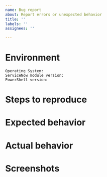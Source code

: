 ```yaml
---
name: Bug report
about: Report errors or unexpected behavior
title: ''
labels: ''
assignees: ''

---
```


<!--
**Important: Please be sure to provide complete code samples, leaving in as much detail as posible.
-->

# Environment

```
Operating System:
ServiceNow module version:
PowerShell version:
```

# Steps to reproduce

<!-- A description of how to trigger this bug. -->

# Expected behavior

<!-- A description of what you're expecting, possibly containing screenshots or reference material. -->

# Actual behavior

<!-- What's actually happening? -->

# Screenshots

<!-- If applicable, add screenshots to help explain your problem. -->
